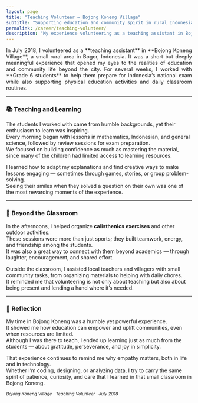 ```yaml
---
layout: page
title: "Teaching Volunteer — Bojong Koneng Village"
subtitle: "Supporting education and community spirit in rural Indonesia."
permalink: /career/teaching-volunteer/
description: "My experience volunteering as a teaching assistant in Bojong Koneng Village, where I helped Grade 6 students prepare for Indonesia’s national exam and supported daily activities in the community."
---
```


<section class="lead" style="text-align: justify;" markdown="1">
In July 2018, I volunteered as a **teaching assistant** in **Bojong Koneng Village**, a small rural area in Bogor, Indonesia.  
It was a short but deeply meaningful experience that opened my eyes to the realities of education and community life beyond the city.  
For several weeks, I worked with **Grade 6 students** to help them prepare for Indonesia’s national exam while also supporting physical education activities and daily classroom routines.
</section>

---

### 📚 Teaching and Learning

The students I worked with came from humble backgrounds, yet their enthusiasm to learn was inspiring.  
Every morning began with lessons in mathematics, Indonesian, and general science, followed by review sessions for exam preparation.  
We focused on building confidence as much as mastering the material, since many of the children had limited access to learning resources.  

I learned how to adapt my explanations and find creative ways to make lessons engaging — sometimes through games, stories, or group problem-solving.  
Seeing their smiles when they solved a question on their own was one of the most rewarding moments of the experience.

---

### 💪 Beyond the Classroom

In the afternoons, I helped organize **calisthenics exercises** and other outdoor activities.  
These sessions were more than just sports; they built teamwork, energy, and friendship among the students.  
It was also a great way to connect with them beyond academics — through laughter, encouragement, and shared effort.

Outside the classroom, I assisted local teachers and villagers with small community tasks, from organizing materials to helping with daily chores.  
It reminded me that volunteering is not only about teaching but also about being present and lending a hand where it’s needed.

---

### 💭 Reflection

My time in Bojong Koneng was a humble yet powerful experience.  
It showed me how education can empower and uplift communities, even when resources are limited.  
Although I was there to teach, I ended up learning just as much from the students — about gratitude, perseverance, and joy in simplicity.  

That experience continues to remind me why empathy matters, both in life and in technology.  
Whether I’m coding, designing, or analyzing data, I try to carry the same spirit of patience, curiosity, and care that I learned in that small classroom in Bojong Koneng.

<p><small><em>Bojong Koneng Village · Teaching Volunteer · July 2018</em></small></p>
